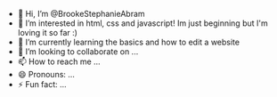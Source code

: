 - 👋 Hi, I’m @BrookeStephanieAbram
- 👀 I’m interested in html, css and javascript! Im just beginning but I'm loving it so far :)
- 🌱 I’m currently learning the basics and how to edit a website
- 💞️ I’m looking to collaborate on ...
- 📫 How to reach me ...
- 😄 Pronouns: ...
- ⚡ Fun fact: ...

<!---
BrookeStephanieAbram/BrookeStephanieAbram is a ✨ special ✨ repository because its `README.md` (this file) appears on your GitHub profile.
You can click the Preview link to take a look at your changes.
--->
